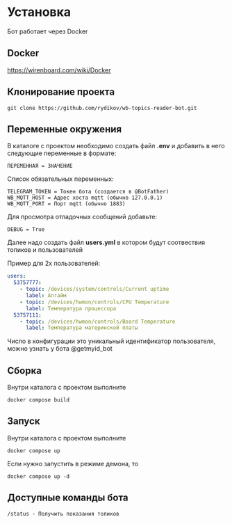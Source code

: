 # Установка

Бот работает через Docker

## Docker
https://wirenboard.com/wiki/Docker

## Клонирование проекта
```
git clone https://github.com/rydikov/wb-topics-reader-bot.git
```

## Переменные окружения
В каталоге с проектом необходимо создать файл **.env** и добавить в него следующие переменные в формате:
```
ПЕРЕМЕННАЯ = ЗНАЧЕНИЕ
```
Список обязательных переменных:
```
TELEGRAM_TOKEN = Токен бота (создается в @BotFather)
WB_MQTT_HOST = Адрес хоста mqtt (обычно 127.0.0.1)
WB_MQTT_PORT = Порт mqtt (обычно 1883)
```

Для просмотра отладочных сообщений добавьте:
```
DEBUG = True
```


Далее надо создать файл **users.yml** в котором будут соотвествия топиков и пользователей

Пример для 2х пользователей:

```yaml
users:
  53757777:
    - topic: /devices/system/controls/Current uptime
      label: Аптайм 
    - topic: /devices/hwmon/controls/CPU Temperature
      label: Температура процессора
  53757111:
    - topic: /devices/hwmon/controls/Board Temperature
      label: Температура материнской платы
```

Число в конфигурации это уникальный идентификатор пользователя, можно узнать у бота  @getmyid_bot


## Сборка 
Внутри каталога с проектом выполните
```
docker compose build
```

## Запуск
Внутри каталога с проектом выполните
```
docker compose up
```
Если нужно запустить в режиме демона, то
```
docker compose up -d
```

## Доступные команды бота
```
/status - Получить показания топиков
```
 